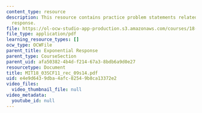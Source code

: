 ```yaml
---
content_type: resource
description: This resource contains practice problem statements related to exponential
  response.
file: https://ol-ocw-studio-app-production.s3.amazonaws.com/courses/18-03sc-differential-equations-fall-2011/e4e9d6439dba4afc82549b8ca13372e2_MIT18_03SCF11_rec_09s14.pdf
file_type: application/pdf
learning_resource_types: []
ocw_type: OCWFile
parent_title: Exponential Response
parent_type: CourseSection
parent_uid: afa50382-4b4d-f214-67a3-8bdb6a9d0e27
resourcetype: Document
title: MIT18_03SCF11_rec_09s14.pdf
uid: e4e9d643-9dba-4afc-8254-9b8ca13372e2
video_files:
  video_thumbnail_file: null
video_metadata:
  youtube_id: null
---
```

